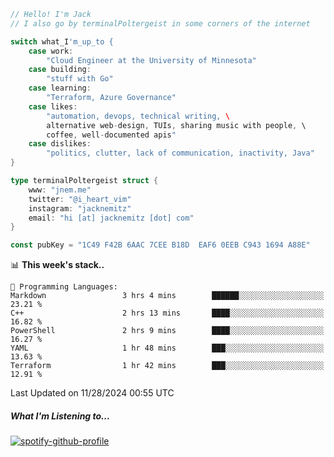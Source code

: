 ```go
// Hello! I'm Jack
// I also go by terminalPoltergeist in some corners of the internet

switch what_I'm_up_to {
    case work:
        "Cloud Engineer at the University of Minnesota"
    case building:
        "stuff with Go"
    case learning:
        "Terraform, Azure Governance"
    case likes:
        "automation, devops, technical writing, \
        alternative web-design, TUIs, sharing music with people, \
        coffee, well-documented apis"
    case dislikes:
        "politics, clutter, lack of communication, inactivity, Java"
}

type terminalPoltergeist struct {
    www: "jnem.me"
    twitter: "@i_heart_vim"
    instagram: "jacknemitz"
    email: "hi [at] jacknemitz [dot] com"
}

const pubKey = "1C49 F42B 6AAC 7CEE B18D  EAF6 0EEB C943 1694 A88E"
```

<!--START_SECTION:waka-->
📊 **This week's stack..** 

```text
💬 Programming Languages: 
Markdown                 3 hrs 4 mins        ██████░░░░░░░░░░░░░░░░░░░   23.21 % 
C++                      2 hrs 13 mins       ████░░░░░░░░░░░░░░░░░░░░░   16.82 % 
PowerShell               2 hrs 9 mins        ████░░░░░░░░░░░░░░░░░░░░░   16.27 % 
YAML                     1 hr 48 mins        ███░░░░░░░░░░░░░░░░░░░░░░   13.63 % 
Terraform                1 hr 42 mins        ███░░░░░░░░░░░░░░░░░░░░░░   12.91 % 
```


 Last Updated on 11/28/2024 00:55 UTC
<!--END_SECTION:waka-->

##### What I'm Listening to...

[![spotify-github-profile](https://jnem.me/listening-item?maxAge=2592000)](https://jnem.me/listening)
